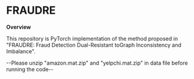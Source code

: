 # FRAUDRE
**Overview** 

This repository is PyTorch implementation of the method proposed in "FRAUDRE: Fraud Detection Dual-Resistant toGraph Inconsistency and Imbalance".

--Please unzip "amazon.mat.zip" and "yelpchi.mat.zip" in data file before running the code--
